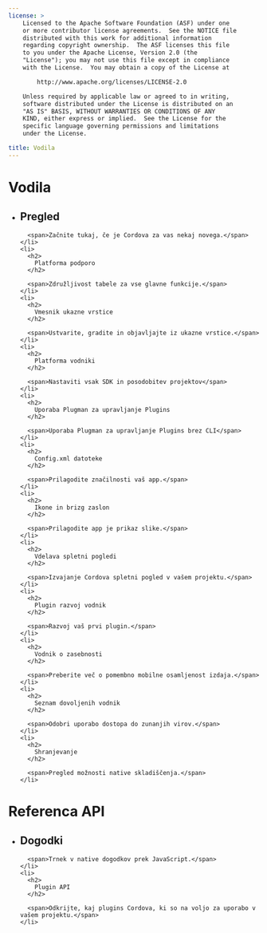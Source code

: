 ```yaml
---
license: >
    Licensed to the Apache Software Foundation (ASF) under one
    or more contributor license agreements.  See the NOTICE file
    distributed with this work for additional information
    regarding copyright ownership.  The ASF licenses this file
    to you under the Apache License, Version 2.0 (the
    "License"); you may not use this file except in compliance
    with the License.  You may obtain a copy of the License at

        http://www.apache.org/licenses/LICENSE-2.0

    Unless required by applicable law or agreed to in writing,
    software distributed under the License is distributed on an
    "AS IS" BASIS, WITHOUT WARRANTIES OR CONDITIONS OF ANY
    KIND, either express or implied.  See the License for the
    specific language governing permissions and limitations
    under the License.

title: Vodila
---
```


<div id="home">
  <h1>
    Vodila
  </h1>

  <ul>
    <li>
      <h2>
        Pregled
      </h2>

      <span>Začnite tukaj, če je Cordova za vas nekaj novega.</span>
    </li>
    <li>
      <h2>
        Platforma podporo
      </h2>

      <span>Združljivost tabele za vse glavne funkcije.</span>
    </li>
    <li>
      <h2>
        Vmesnik ukazne vrstice
      </h2>

      <span>Ustvarite, gradite in objavljajte iz ukazne vrstice.</span>
    </li>
    <li>
      <h2>
        Platforma vodniki
      </h2>

      <span>Nastaviti vsak SDK in posodobitev projektov</span>
    </li>
    <li>
      <h2>
        Uporaba Plugman za upravljanje Plugins
      </h2>

      <span>Uporaba Plugman za upravljanje Plugins brez CLI</span>
    </li>
    <li>
      <h2>
        Config.xml datoteke
      </h2>

      <span>Prilagodite značilnosti vaš app.</span>
    </li>
    <li>
      <h2>
        Ikone in brizg zaslon
      </h2>

      <span>Prilagodite app je prikaz slike.</span>
    </li>
    <li>
      <h2>
        Vdelava spletni pogledi
      </h2>

      <span>Izvajanje Cordova spletni pogled v vašem projektu.</span>
    </li>
    <li>
      <h2>
        Plugin razvoj vodnik
      </h2>

      <span>Razvoj vaš prvi plugin.</span>
    </li>
    <li>
      <h2>
        Vodnik o zasebnosti
      </h2>

      <span>Preberite več o pomembno mobilne osamljenost izdaja.</span>
    </li>
    <li>
      <h2>
        Seznam dovoljenih vodnik
      </h2>

      <span>Odobri uporabo dostopa do zunanjih virov.</span>
    </li>
    <li>
      <h2>
        Shranjevanje
      </h2>

      <span>Pregled možnosti native skladiščenja.</span>
    </li>
  </ul>

  <h1>
    Referenca API
  </h1>

  <ul>
    <li>
      <h2>
        Dogodki
      </h2>

      <span>Trnek v native dogodkov prek JavaScript.</span>
    </li>
    <li>
      <h2>
        Plugin API
      </h2>

      <span>Odkrijte, kaj plugins Cordova, ki so na voljo za uporabo v vašem projektu.</span>
    </li>
  </ul>
</div>
